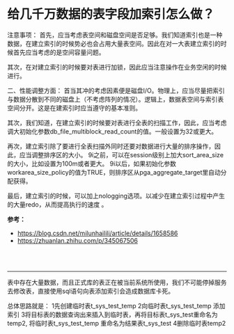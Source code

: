 # 给几千万数据的表字段加索引怎么做？

注意事项：
首先，应当考虑表空间和磁盘空间是否足够。我们知道索引也是一种数据，在建立索引的时候势必也会占用大量表空间。因此在对一大表建立索引的时候首先应当考虑的是空间容量问题。

其次，在对建立索引的时候要对表进行加锁，因此应当注意操作在业务空闲的时候进行。

二、性能调整方面：
首当其冲的考虑因素便是磁盘I/O。物理上，应当尽量把索引与数据分散到不同的磁盘上（不考虑阵列的情况）。逻辑上，数据表空间与索引表空间分开。这是在建索引时应当遵守的基本准则。

其次，我们知道，在建立索引的时候要对表进行全表的扫描工作，因此，应当考虑调大初始化参数db_file_multiblock_read_count的值。一般设置为32或更大。

再次，建立索引除了要进行全表扫描外同时还要对数据进行大量的排序操作，因此，应当调整排序区的大小。
9i之前，可以在session级别上加大sort_area_size的大小，比如设置为100m或者更大。
9i以后，如果初始化参数workarea_size_policy的值为TRUE，则排序区从pga_aggregate_target里自动分配获得。

最后，建立索引的时候，可以加上nologging选项。以减少在建立索引过程中产生的大量redo，从而提高执行的速度 。


**参考：** 
- https://blog.csdn.net/milunhailili/article/details/1658586
- https://zhuanlan.zhihu.com/p/345067506

<br></br>
****

表中存在大量数据，而且正式库的表正在被当前系统所使用，我们不可能停掉服务去修改表，直接使用sql语句向表添加索引会造成数据库卡死。

总体思路就是：
1先创建临时表t_sys_test_temp
2向临时表t_sys_test_temp 添加索引
3将目标表的数据查询出来插入到临时表，再将目标表t_sys_test重命名为temp2,
将临时表t_sys_test_temp 重命名为结果表t_sys_test
4删除临时表temp2

